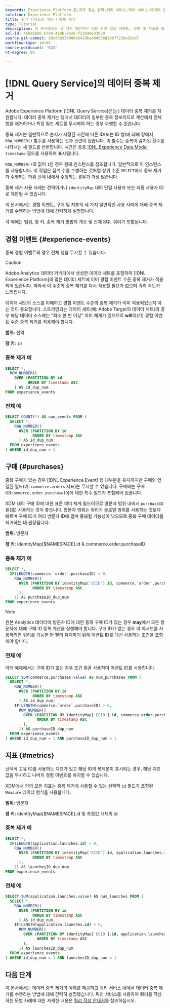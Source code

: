 ```yaml
---
keywords: Experience Platform;홈;자주 찾는 항목;쿼리 서비스;쿼리 서비스;데이터 중복 제거;중복 제거;
solution: Experience Platform
title: 쿼리 서비스의 데이터 중복 제거
type: Tutorial
description: 이 문서에서는 세 가지 일반적인 사용 사례 경험 이벤트, 구매 및 지표를 중복 제거하기 위한 하위 선택 및 전체 샘플 쿼리 예제에 대해 간략히 설명합니다.
exl-id: 46ba6bb6-67d4-418b-8420-f2294e633070
source-git-commit: 99cd69234006e6424be604556829b77236e92ad7
workflow-type: tm+mt
source-wordcount: '623'
ht-degree: 0%

---
```


# [!DNL Query Service]의 데이터 중복 제거

Adobe Experience Platform [!DNL Query Service]은(는) 데이터 중복 제거를 지원합니다. 데이터 중복 제거는 행에서 데이터의 일부만 중복 정보이므로 계산에서 전체 행을 제거하거나 특정 필드 세트를 무시해야 하는 경우 수행할 수 있습니다.

중복 제거는 일반적으로 순서가 지정된 시간에 따른 ID(또는 ID 쌍)에 대해 창에서 `ROW_NUMBER()` 함수를 사용하는 것과 관련이 있습니다. 이 함수는 중복이 감지된 횟수를 나타내는 새 필드를 반환합니다. 시간은 종종 [!DNL Experience Data Model](XDM) `timestamp` 필드를 사용하여 표시됩니다.

`ROW_NUMBER()`의 값이 `1`인 경우 원래 인스턴스를 참조합니다. 일반적으로 이 인스턴스를 사용합니다. 이 작업은 집계 수를 수행하는 것처럼 상위 수준 `SELECT`에서 중복 제거가 수행되는 하위 선택 내에서 수행되는 경우가 가장 많습니다.

중복 제거 사용 사례는 전역이거나 `identityMap` 내의 단일 사용자 또는 최종 사용자 ID로 제한될 수 있습니다.

이 문서에서는 경험 이벤트, 구매 및 지표의 세 가지 일반적인 사용 사례에 대해 중복 제거를 수행하는 방법에 대해 간략하게 설명합니다.

각 예에는 범위, 창 키, 중복 제거 방법의 개요 및 전체 SQL 쿼리가 포함됩니다.

## 경험 이벤트 {#experience-events}

중복 경험 이벤트의 경우 전체 행을 무시할 수 있습니다.

>[!CAUTION]
>
>Adobe Analytics 데이터 커넥터에서 생성한 데이터 세트를 포함하여 [!DNL Experience Platform]의 많은 데이터 세트에 이미 경험 이벤트 수준 중복 제거가 적용되어 있습니다. 따라서 이 수준의 중복 제거를 다시 적용할 필요가 없으며 쿼리 속도가 느려집니다.
>
>데이터 세트의 소스를 이해하고 경험 이벤트 수준의 중복 제거가 이미 적용되었는지 아는 것이 중요합니다. 스트리밍되는 데이터 세트(예: Adobe Target의 데이터 세트)의 경우 해당 데이터 소스에는 &quot;최소 한 번 이상&quot; 의미 체계가 있으므로 **will**&#x200B;이(가) 경험 이벤트 수준 중복 제거를 적용해야 합니다.

**범위:** 전역

**창 키:** `id`

### 중복 제거 예

```sql
SELECT *,
  ROW_NUMBER()
    OVER (PARTITION BY id
          ORDER BY timestamp ASC
    ) AS id_dup_num
FROM experience_events
```

### 전체 예

```sql
SELECT COUNT(*) AS num_events FROM (
  SELECT *,
    ROW_NUMBER()
      OVER (PARTITION BY id
            ORDER BY timestamp ASC
      ) AS id_dup_num
  FROM experience_events
) WHERE id_dup_num = 1
```

## 구매 {#purchases}

중복 구매가 있는 경우 [!DNL Experience Event] 행 대부분을 유지하지만 구매와 연결된 필드(예: `commerce.orders` 지표)는 무시할 수 있습니다. 구매에는 구매 ID(`commerce.order.purchaseID`)에 대한 특수 필드가 포함되어 있습니다.

XDM 내의 구매 ID에 대한 표준 의미 체계 필드이므로 방문자 범위 내에서 `purchaseID`을(를) 사용하는 것이 좋습니다. 방문자 범위는 쿼리가 글로벌 범위를 사용하는 것보다 빠르며 구매 ID가 여러 방문자 ID에 걸쳐 중복될 가능성이 낮으므로 중복 구매 데이터를 제거하는 데 권장됩니다.

**범위:** 방문자

**창 키:** identityMap[$NAMESPACE].id &amp; commerce.order.purchaseID

### 중복 제거 예

```sql
SELECT *,
  IF(LENGTH(commerce.`order`.purchaseID) > 0,
    ROW_NUMBER()
      OVER (PARTITION BY identityMap['ECID'].id, commerce.`order`.purchaseID
            ORDER BY timestamp ASC
      ),
    1) AS purchaseID_dup_num
FROM experience_events
```

>[!NOTE]
>
>원본 Analytics 데이터에 방문자 ID에 대한 중복 구매 ID가 있는 경우 **may**&#x200B;에서 모든 방문자에 대해 구매 ID 중복 계산을 실행해야 합니다. 구매 ID가 없는 경우 이 메서드를 사용하려면 쿼리를 가능한 한 빨리 유지하기 위해 이벤트 ID를 대신 사용하는 조건을 포함해야 합니다.

### 전체 예

아래 예제에서는 구매 ID가 없는 경우 조건 절을 사용하여 이벤트 ID를 사용합니다.

```sql
SELECT SUM(commerce.purchases.value) AS num_purchases FROM (
  SELECT *,
    ROW_NUMBER()
      OVER (PARTITION BY id
            ORDER BY timestamp ASC
      ) AS id_dup_num,
    IF(LENGTH(commerce.`order`.purchaseID) > 0,
      ROW_NUMBER()
        OVER (PARTITION BY identityMap['ECID'].id, commerce.order.purchaseID
              ORDER BY timestamp ASC
        ),
      1) AS purchaseID_dup_num
  FROM experience_events
) WHERE id_dup_num = 1 AND purchaseID_dup_num = 1
```

## 지표 {#metrics}

선택적 고유 ID를 사용하는 지표가 있고 해당 ID의 복제본이 표시되는 경우, 해당 지표 값을 무시하고 나머지 경험 이벤트를 유지할 수 있습니다.

XDM에서 거의 모든 지표는 중복 제거에 사용할 수 있는 선택적 `id` 필드가 포함된 `Measure` 데이터 형식을 사용합니다.

**범위:** 방문자

**창 키:** identityMap[$NAMESPACE].id 및 측정값 개체의 id

### 중복 제거 예

```sql
SELECT *,
  IF(LENGTH(application.launches.id) > 0,
    ROW_NUMBER()
      OVER (PARTITION BY identityMap['ECID'].id, application.launches.id
            ORDER BY timestamp ASC
      ),
    1) AS launchesID_dup_num
FROM experience_events
```

### 전체 예

```sql
SELECT SUM(application.launches.value) AS num_launches FROM (
  SELECT *,
    ROW_NUMBER()
      OVER (PARTITION BY id
            ORDER BY timestamp ASC
      ) AS id_dup_num,
    IF(LENGTH(application.launches.id) > 0,
      ROW_NUMBER()
        OVER (PARTITION BY identityMap['ECID'].id, application.launches.id
              ORDER BY timestamp ASC
        ),
      1) AS launchesID_dup_num
  FROM experience_events
) WHERE id_dup_num = 1 AND launchesID_dup_num = 1
```

## 다음 단계

이 문서에서는 데이터 중복 제거의 예제를 제공하고 쿼리 서비스 내에서 데이터 중복 제거를 수행하는 방법에 대해 간략히 설명했습니다. 쿼리 서비스를 사용하여 쿼리를 작성하는 모범 사례에 대한 자세한 내용은 [쿼리 작성 안내서](../best-practices/writing-queries.md)를 참조하십시오.
